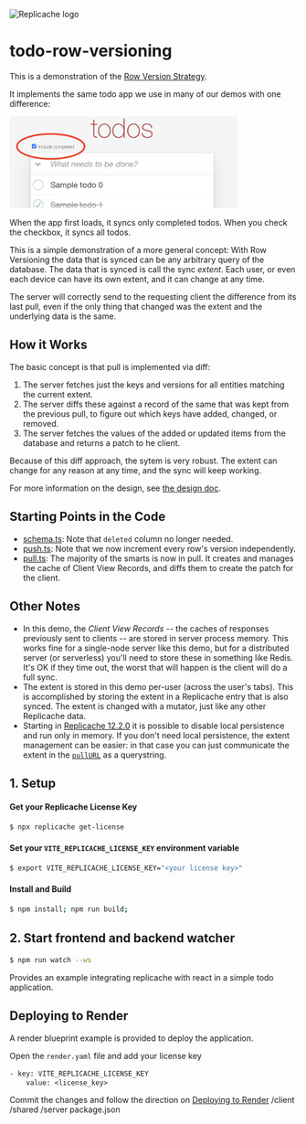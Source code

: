 ![Replicache logo](https://uploads-ssl.webflow.com/623a2f46e064937599256c2d/6269e72c61073c3d561a5015_Lockup%20v2.svg)

# todo-row-versioning

This is a demonstration of the [Row Version Strategy](https://replicache.notion.site/The-Row-Version-Strategy-5c5560b0ba3c437fae6eb34318b54712).

It implements the same todo app we use in many of our demos with one difference:

<img src="screencap.png" width="400">

When the app first loads, it syncs only completed todos. When you check the checkbox, it syncs all todos.

This is a simple demonstration of a more general concept: With Row Versioning the data that is synced can be any arbitrary query of the database. The data that is synced is call the sync _extent_. Each user, or even each device can have its own extent, and it can change at any time.

The server will correctly send to the requesting client the difference from its last pull, even if the only thing that changed was the extent and the underlying data is the same.

## How it Works

The basic concept is that pull is implemented via diff:

1. The server fetches just the keys and versions for all entities matching the current extent.
2. The server diffs these against a record of the same that was kept from the previous pull, to figure out which keys have added, changed, or removed.
3. The server fetches the values of the added or updated items from the database and returns a patch to he client.

Because of this diff approach, the sytem is very robust. The extent can change for any reason at any time, and the sync will keep working.

For more information on the design, see [the design doc](https://replicache.notion.site/The-Row-Version-Strategy-5c5560b0ba3c437fae6eb34318b54712).

## Starting Points in the Code

- [schema.ts](https://github.com/rocicorp/todo-row-versioning/blob/main/server/src/schema.ts): Note that `deleted` column no longer needed.
- [push.ts](https://github.com/rocicorp/todo-row-versioning/blob/main/server/src/push.ts): Note that we now increment every row's version independently. 
- [pull.ts](https://github.com/rocicorp/todo-row-versioning/blob/main/server/src/pull.ts): The majority of the smarts is now in pull. It creates and manages the cache of Client View Records, and diffs them to create the patch for the client.

## Other Notes

- In this demo, the _Client View Records_ -- the caches of responses previously sent to clients -- are stored in server process memory. This works fine for a single-node server like this demo, but for a distributed server (or serverless) you'll need to store these in something like Redis. It's OK if they time out, the worst that will happen is the client will do a full sync.
- The extent is stored in this demo per-user (across the user's tabs). This is accomplished by storing the extent in a Replicache entry that is also synced. The extent is changed with a mutator, just like any other Replicache data.
- Starting in [Replicache 12.2.0](https://blog.replicache.dev/blog/replicache-12-1-0) it is possible to disable local persistence and run only in memory. If you don't need local persistence, the extent management can be easier: in that case you can just communicate the extent in the [`pullURL`](https://doc.replicache.dev/api/interfaces/ReplicacheOptions#pullurl) as a querystring.


## 1. Setup

#### Get your Replicache License Key

```bash
$ npx replicache get-license
```

#### Set your `VITE_REPLICACHE_LICENSE_KEY` environment variable

```bash
$ export VITE_REPLICACHE_LICENSE_KEY="<your license key>"
```

#### Install and Build

```bash
$ npm install; npm run build;
```

## 2. Start frontend and backend watcher

```bash
$ npm run watch --ws
```

Provides an example integrating replicache with react in a simple todo application.

## Deploying to Render

A render blueprint example is provided to deploy the application.

Open the `render.yaml` file and add your license key

```
- key: VITE_REPLICACHE_LICENSE_KEY
    value: <license_key>
```

Commit the changes and follow the direction on [Deploying to Render](https://doc.replicache.dev/deploy-render)
/client
/shared
/server
package.json

